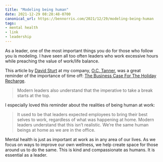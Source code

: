 ```yaml
---
title: "Modeling being human"
date: 2021-12-29 08:28:48-0700
canonical_url: https://bennorris.com/2021/12/29/modeling-being-human
tags:
- mental health
- link
- leadership
---
```


As a leader, one of the most important things you do for those who follow you is modeling. I have seen all too often leaders who work excessive hours while preaching the value of work/life balance.

This article by [David Sturt](https://www.linkedin.com/in/dsturt) at my company, [O.C. Tanner](https://www.octanner.com/), was a great reminder of the importance of time off: [The Business Case For The Holiday Recharge](https://www.forbes.com/sites/davidhsturt/2021/12/22/the-business-case-for-the-holiday-recharge/).

> Modern leaders also understand that the imperative to take a break starts at the top. 

I especially loved this reminder about the realities of being human at work:

> It used to be that leaders expected employees to bring their best selves to work, regardless of what was happening at home. Modern leaders understand that this isn’t realistic. We’re the same human beings at home as we are in the office.

Mental health is just as important at work as in any area of our lives. As we focus on ways to improve our own wellness, we help create space for those around us to do the same. This is kind and compassionate as humans. It is essential as a leader.